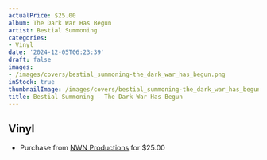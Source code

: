 ```yaml
---
actualPrice: $25.00
album: The Dark War Has Begun
artist: Bestial Summoning
categories:
- Vinyl
date: '2024-12-05T06:23:39'
draft: false
images:
- /images/covers/bestial_summoning-the_dark_war_has_begun.png
inStock: true
thumbnailImage: /images/covers/bestial_summoning-the_dark_war_has_begun-thumb.png
title: Bestial Summoning - The Dark War Has Begun
---
```


## Vinyl
* Purchase from [NWN Productions](http://shop.nwnprod.com/index.php?route=product/product&path=75&product_id=57723&sort=pd.name&order=ASC) for $25.00
